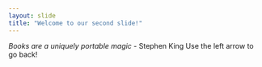 ```yaml
---
layout: slide
title: "Welcome to our second slide!"
---
```

*Books are a uniquely portable magic* - Stephen King
Use the left arrow to go back!
